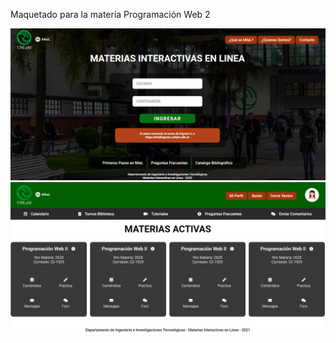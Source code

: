 Maquetado para la materia Programación Web 2

<img src="https://raw.githubusercontent.com/agustinabellone/maquetado-unlam/master/pantalla%201.png" alt=""/>
<img src="https://raw.githubusercontent.com/agustinabellone/maquetado-unlam/master/pantalla%202.png" alt=""/>

